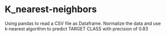 # K_nearest-neighbors
Using pandas to read a CSV file as Dataframe. Normalize the data and use k-nearest algorithm to predict TARGET CLASS with precision of 0.83
